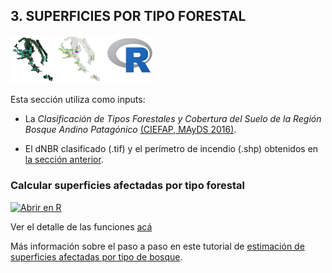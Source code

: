 
## **3. SUPERFICIES POR TIPO FORESTAL**

<img src="https://github.com/romina-gonzalez-musso/Severidad_incendios/blob/main/_images/4_R_severidad_tipo_ftal.png" width="45%" />

Esta sección utiliza como inputs:

- La *Clasificación de Tipos Forestales y Cobertura del Suelo de la
  Región Bosque Andino Patagónico* [(CIEFAP, MAyDS
  2016)](https://www.argentina.gob.ar/sites/default/files/informe_final_ccs_bap_20160712.pdf).

- El dNBR clasificado (.tif) y el perímetro de incendio (.shp) obtenidos
  en [la sección
  anterior](https://github.com/romina-gonzalez-musso/Severidad_incendios/blob/main/_mds/2_R_perimetro_superficies.md).

### **Calcular superficies afectadas por tipo forestal**

[![Abrir en
R](https://img.shields.io/badge/Abrir_en-R-276DC3?logo=R&logoColor=white)](https://github.com/romina-gonzalez-musso/Severidad_incendios/blob/main/Py_R/GEE_dNBR_4_sups_tipo_forestal.R)

Ver el detalle de las funciones
[acá](https://github.com/romina-gonzalez-musso/Severidad_Incendio-Steffen-Martin22/blob/master/_r_functions/USGSxTipoFtal_funciones.R)

Más información sobre el paso a paso en este tutorial de [estimación de
superficies afectadas por tipo de
bosque](https://github.com/romina-gonzalez-musso/Severidad_Incendio-Steffen-Martin22/blob/master/_mds/3_Tipos_ftales.md).

